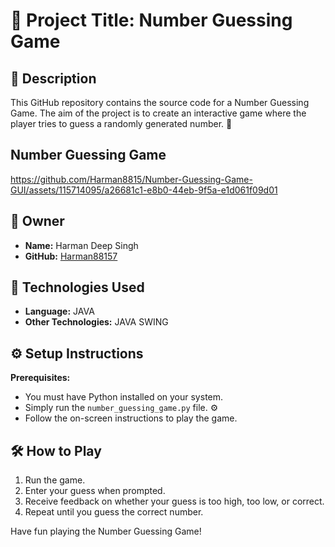 # 🎲 Project Title: Number Guessing Game

## 📝 Description

This GitHub repository contains the source code for a Number Guessing Game. The aim of the project is to create an interactive game where the player tries to guess a randomly generated number. 🚀

## Number Guessing Game



https://github.com/Harman8815/Number-Guessing-Game-GUI/assets/115714095/a26681c1-e8b0-44eb-9f5a-e1d061f09d01





## 🤵 Owner

- **Name:** Harman Deep Singh
- **GitHub:** [Harman88157](https://github.com/Harman88157)

## 🚀 Technologies Used

- **Language:** JAVA 
- **Other Technologies:** JAVA SWING 

## ⚙️ Setup Instructions

**Prerequisites:**
   - You must have Python installed on your system.
   - Simply run the `number_guessing_game.py` file. ⚙️
   - Follow the on-screen instructions to play the game.

## 🛠️ How to Play

1. Run the game.
2. Enter your guess when prompted.
3. Receive feedback on whether your guess is too high, too low, or correct.
4. Repeat until you guess the correct number.

Have fun playing the Number Guessing Game!
